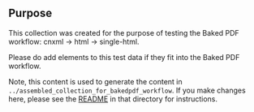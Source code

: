## Purpose

This collection was created for the purpose of testing the Baked PDF workflow: cnxml -> html -> single-html.

Please do add elements to this test data if they fit into the Baked PDF workflow.

Note, this content is used to generate the content in `../assembled_collection_for_bakedpdf_workflow`. If you make changes here, please see the [README](../assembled_collection_for_bakedpdf_workflow) in that directory for instructions.
